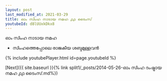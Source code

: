 ```yaml
---
layout: post
last_modified_at: 2021-03-29
title: ഓം സിംഹ നാടായ നമഹ ൧൧ ടൈംസ്
youtubeId: d8lUUxkDkx8
---
```

 
 
 ഓം സിംഹ നാടായ നമഹ 
 
 -  സിംഹത്തെപ്പോലെ രാജകീയ ശബ്ദമുള്ളവൻ 
 
  
 
  
 
 
 
 
 
 


{% include youtubePlayer.html id=page.youtubeId %}
 
[Next]({{ site.baseurl }}{% link  split1/_posts/2014-05-26-ഓം സിംഹ ദംഷ്ട്രായ നമഹ ൧൧ ടൈംസ്.md%})
 
